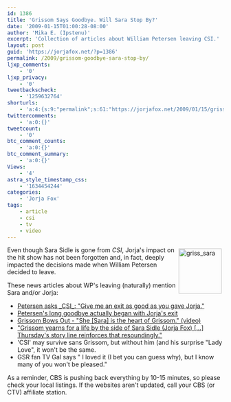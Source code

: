 ```yaml
---
id: 1386
title: 'Grissom Says Goodbye. Will Sara Stop By?'
date: '2009-01-15T01:00:28-08:00'
author: 'Mika E. (Ipstenu)'
excerpt: 'Collection of articles about William Petersen leaving CSI.'
layout: post
guid: 'https://jorjafox.net/?p=1386'
permalink: /2009/grissom-goodbye-sara-stop-by/
ljxp_comments:
    - '0'
ljxp_privacy:
    - '0'
tweetbackscheck:
    - '1259632764'
shorturls:
    - 'a:4:{s:9:"permalink";s:61:"https://jorjafox.net/2009/01/15/grissom-goodbye-sara-stop-by/";s:7:"tinyurl";s:25:"http://tinyurl.com/nqyhka";s:4:"isgd";s:18:"http://is.gd/53AQy";s:5:"bitly";s:20:"http://bit.ly/68Tmqo";}'
twittercomments:
    - 'a:0:{}'
tweetcount:
    - '0'
btc_comment_counts:
    - 'a:0:{}'
btc_comment_summary:
    - 'a:0:{}'
Views:
    - '4'
astra_style_timestamp_css:
    - '1634454244'
categories:
    - 'Jorja Fox'
tags:
    - article
    - csi
    - tv
    - video
---
```


<img src="//static.jorjafox.net/wordpress/2009/01/griss_sara.jpg" alt="griss_sara" title="griss_sara" width="100" height="105"  style="float:right;margin:5px;" /> Even though Sara Sidle is gone from _CSI_, Jorja's impact on the hit show has not been forgotten and, in fact, deeply impacted the decisions made when William Petersen decided to leave.

These news articles about WP's leaving (naturally) mention Sara and/or Jorja:
<ul>
	<li><a href="http://blogs.orlandosentinel.com/entertainment_tv_tvblog/2009/01/los-angeles---5.html">Petersen asks _CSI_: "Give me an exit as good as you gave Jorja." </a></li>
	<li><a href="http://edition.cnn.com/2009/SHOWBIZ/TV/01/13/ew.petersen/">Petersen's long goodbye actually began with Jorja's exit</a></li>
	<li><a href="http://www.youtube.com/watch?v=kOR7CZKW4J8">Grissom Bows Out - "She [Sara] is the heart of Grissom." (video)</a></li>
	<li><a href="http://www.popmatters.com/pm/article/69049-csi-crime-scene-investigation-airing-thursday-on-cbs/">"Grissom yearns for a life by the side of Sara Sidle (Jorja Fox) [...] Thursday's story line reinforces that resoundingly."</a>
	</li><li>'CSI' may survive sans Grissom, but without him (and his surprise "Lady Love", it won't be the same.</li>
	<li>GSR fan TV Gal says " I loved it (I bet you can guess why), but I know many of you won't be pleased."</li>
</ul>

As a reminder, CBS is pushing back everything by 10-15 minutes, so please check your local listings. If the websites aren't updated, call your CBS (or CTV) affiliate station.
